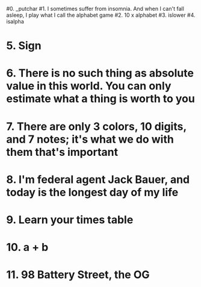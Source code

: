 #0. _putchar
#1. I sometimes suffer from insomnia. And when I can't fall asleep, I play what I call the alphabet game
#2. 10 x alphabet
#3. islower
#4. isalpha
# 5. Sign
# 6. There is no such thing as absolute value in this world. You can only estimate what a thing is worth to you
# 7. There are only 3 colors, 10 digits, and 7 notes; it's what we do with them that's important
# 8. I'm federal agent Jack Bauer, and today is the longest day of my life
# 9. Learn your times table
# 10. a + b
# 11. 98 Battery Street, the OG
